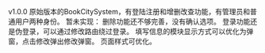 v1.0.0
原始版本的BookCitySystem，有登陆注册和增删改查功能，有管理员和普通用户两种身份。
暂未实现：
删除功能还不够完善，没有确认选项。
登录功能还是伪登录，可以通过修改路由绕过登录。
填写信息的模块显示方式可以优化为弹窗，点击修改弹出修改弹窗。
页面样式可优化。
